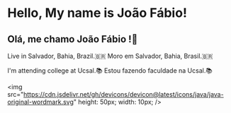 # Hello, My name is João Fábio!
## Olá, me chamo João Fábio !👋

Live in Salvador, Bahia, Brazil.🇧🇷
Moro em Salvador, Bahia, Brasil.🇧🇷

I'm attending college at Ucsal.📚
Estou fazendo faculdade na Ucsal.📚

<img src="https://cdn.jsdelivr.net/gh/devicons/devicon@latest/icons/java/java-original-wordmark.svg" height: 50px; width: 10px; />
